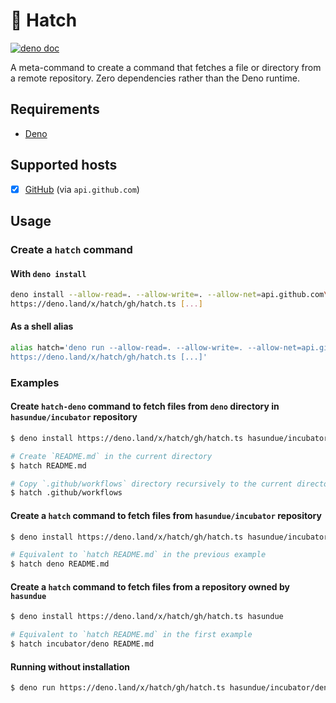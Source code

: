 # 🐣 Hatch

[![deno doc](https://doc.deno.land/badge.svg)](https://doc.deno.land/https://deno.land/x/hatch/mod.ts)

A meta-command to create a command that fetches a file or directory from a remote repository.
Zero dependencies rather than the Deno runtime.

## Requirements

- [Deno](https://deno.land/)

## Supported hosts

- [x] [GitHub](https://github.com) (via `api.github.com`)

## Usage

### Create a `hatch` command

#### With `deno install`

```bash
deno install --allow-read=. --allow-write=. --allow-net=api.github.com\
https://deno.land/x/hatch/gh/hatch.ts [...]
```

#### As a shell alias

```bash
alias hatch='deno run --allow-read=. --allow-write=. --allow-net=api.github.com\
https://deno.land/x/hatch/gh/hatch.ts [...]'
```

### Examples

#### Create `hatch-deno` command to fetch files from `deno` directory in `hasundue/incubator` repository

```bash
$ deno install https://deno.land/x/hatch/gh/hatch.ts hasundue/incubator@main/deno
```

```bash
# Create `README.md` in the current directory
$ hatch README.md
```

```bash
# Copy `.github/workflows` directory recursively to the current directory
$ hatch .github/workflows
```

#### Create a `hatch` command to fetch files from `hasundue/incubator` repository

```bash
$ deno install https://deno.land/x/hatch/gh/hatch.ts hasundue/incubator
```

```bash
# Equivalent to `hatch README.md` in the previous example
$ hatch deno README.md
```

#### Create a `hatch` command to fetch files from a repository owned by `hasundue`

```bash
$ deno install https://deno.land/x/hatch/gh/hatch.ts hasundue
```

```bash
# Equivalent to `hatch README.md` in the first example
$ hatch incubator/deno README.md
```

#### Running without installation

```bash
$ deno run https://deno.land/x/hatch/gh/hatch.ts hasundue/incubator/deno README.md
```
